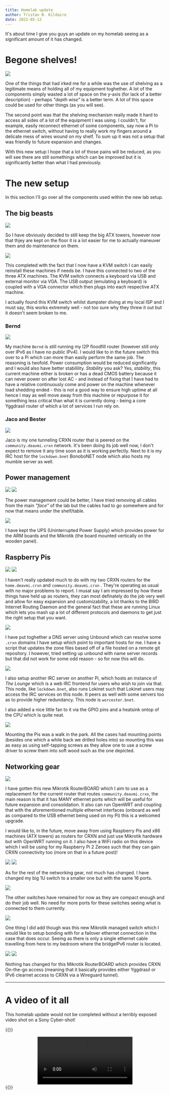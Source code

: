 ```yaml
---
title: Homelab update
author: Tristan B. Kildaire
date: 2022-05-12
---
```


It's about time I give you guys an update on my homelab seeing as a significant amount of it has changed.

# Begone shelves!

![](/img/homelab_update/DSC00001.JPG)

One of the things that had irked me for a while was the use of shelving as a legitimate
means of holding all of my equipment toghether. A lot of the components simply wasted a
lot of space on the y-axis (for lack of a better description) - perhaps _"depth wise"_
is a better term. A lot of this space could be used for other things (as you will see).

The second point was that the shelving mechanism really made it hard to access all sides
of a lot of the equipment I was using. I couldn't, for example, easily reconnect ethernet
of some components, say now a Pi to the ethernet switch, without having to really work my
fingers around a delicate mess of wires wound on my shelf. To sum up it was not a setup that
was friendly to future expansion and changes.

With this new setup I hope that a lot of those pains will be reduced, as you will see there
are still somethings which can be improved but it is significantly better than what I had
previously.
 
# The new setup

In this section I'll go over all the components used within the new lab setup.

## The big beasts

![](/img/homelab_update/DSC00002.JPG)

So I have obviously decided to still keep the big ATX towers, however now that thjey are kept
on the floor it is a lot easier for me to actually maneuver them and do maintenance on them.

![](/img/homelab_update/DSC00010.JPG)

This completed with the fact that I now have a KVM switch I can easily reinstall these machines
if needs be. I have this connected to two of the three ATX machines. The KVM switch connects
a keyboard via USB and external monitor via VGA. The USB output (emulating a keyboard) is coupled
with a VGA connector which then plugs into each respective ATX machine.

I actually found this KVM switch whilst dumpster diving at my local ISP and I must say, this
works extremely well - not too sure why they threw it out but it doesn't seem broken to me.

### Bernd

![](/img/homelab_update/DSC00003.JPG)

My machine `Bernd` is still running my I2P floodfill router (however still only over IPv6 as I
have no public IPv4). I would like to in the future switch this over to a Pi which can more
than easily perform the same job. The reasoning is twofold. Power consumption would be reduced
significantly and I would also have better stabilility. _Stability_ you ask? Yes, _stability_,
this current machine either is broken or has a dead CMOS battery because it can never power on
after lost AC - and instead of fixing that I have had to have a relative continuously come
and power on the machine whenever load shedding ended - this is not a good way to ensure high
uptime at all hence I may as well move away from this machine or repurpose it for something less
critical than what it is currently doing - being a core Yggdrasil router of which a lot of
services I run rely on.

### Jaco and Bester

![](/img/homelab_update/DSC00004.JPG)

Jaco is my one tunneling CRXN router that is peered on the `community.deavmi.crxn` network.
It's been doing its job well now, I don't expect to remove it any time soon as it is working
perfectly. Next to it is my IRC host for the `lockdown.bnet` BonoboNET node which also hosts
my mumble server as well.

## Power management

![](/img/homelab_update/DSC00005.JPG)
![](/img/homelab_update/DSC00021.JPG)

The power management could be better, I have tried removing all cables from the main _"face"_
of the lab but the cables had to go somewhere and for now that means under the shelf/table.

![](/img/homelab_update/DSC00020.JPG)

I have kept the UPS (Uninterrupted Power Supply) which provides power for the ARM boards
and the Mikrotik (the board mounted vertically on the wooden panel).

## Raspberry Pis

![](/img/homelab_update/DSC00014.JPG)
![](/img/homelab_update/DSC00015.JPG)

I haven't really updated much to do with my two CRXN routers for the `home.deavmi.crxn` and
`community.deavmi.crxn` . They're operating as usual with no major problems to report. I musat
say I am impressed by how these things have held up as routers, they can most definately do
the job very well and allow for easy expansion and customizability, a lot thanks to the BIRD
Internet Routing Daemon and the general fact that these are running Linux which lets you mash
up a lot of different protocols and daemons to get just the right setup that you want.

![](/img/homelab_update/DSC00013.JPG)

I have put toghether a DNS server using Unbound which can resolve some `.crxn` domains I have
setup which point to important hosts for me. I have a script that updates the zone files based
off of a file hosted on a remote git repository. I however, tried setting up unbound with
name server records but that did not work for some odd reason - so for now this will do.

![](/img/homelab_update/DSC00016.JPG)

I also setup another IRC server on another Pi, which hosts an instance of _The Lounge_ which
is a web IRC frontend for users who wish to join via that. This node, like `lockdown.bnet`,
also runs Lokinet such that Lokinet users may access the IRC services on this node. It peers
as well with some servers too as to provide higher redundancy. This node is `worcester.bnet`.

I also added a nice little fan to it via the GPIO pins and a heatsink ontop of the CPU which
is quite neat.

![](/img/homelab_update/DSC00012.JPG)

Mounting the Pis was a walk in the park. All the cases had mounting points (besides one which
a while back we drilled holes into) so mounting this was as easy as using self-tapping screws
as they allow one to use a screw driver to screw them into soft wood such as the one depicted.

## Networking gear

![](/img/homelab_update/DSC00011.JPG)

I have gotten this new Mikrotik RouterBOARD which I aim to use as a replacement for the current
router that routes `community.deavmi.crxn`, the main reason is that it has MANY ethernet
ports which will be useful for future expansion and consolidation. It also can run OpenWRT
and coupling that with the aforementioned multiple ethernet interfaces (onboard as well
as compared to the USB ethernet being used on my Pi) this is a welcomed upgrade.

I would like to, in the future, move away from using Raspberry Pis and x86 machines (ATX towers)
as routers for CRXN and just use Mikrotik hardware but with OpenWRT running on it. I also have
a WiFi radio on this device which I will be using for my Raspberry Pi 2 Zeroes such that they
can gain CRXN connectivity too (more on that in a future post)!

![](/img/homelab_update/DSC00008.JPG)
![](/img/homelab_update/DSC00009.JPG)

As for the rest of the networking gear, not much has changed. I have changed my big 1U switch
to a smaller one but with the same 16 ports.

![](/img/homelab_update/DSC00017.JPG)

The other switches have remained for now as they are compact enough and do their job well. No
need for more ports for these switches seeing what is connected to them currently.

![](/img/homelab_update/DSC00007.JPG)

One thing I did add though was this new Mikrotik managed switch which I would like to setup
bonding with for a failover ethernet connection in the case that does occur. Seeing as there
is only a single ethernet cable travelling from here to my bedroom where the bridgeIPv6 router
is located.

![](/img/homelab_update/DSC00019.JPG)
![](/img/homelab_update/DSC00018.JPG)

Nothing has changed for this Mikrotik RouterBOARD which provides CRXN On-the-go access (meaning
that it basically provides either Yggdrasil or IPv6 clearnet access to CRXN via a Wireguard
tunnel).

---

# A video of it all

This homelab update would not be completed without a terribly exposed video shot on a Sony Cyber-shot!

{{<bruh>}}
<center>
	<video src="/img/homelab_update/lab.webm" controls=true></video>
</center>
{{</bruh>}}
